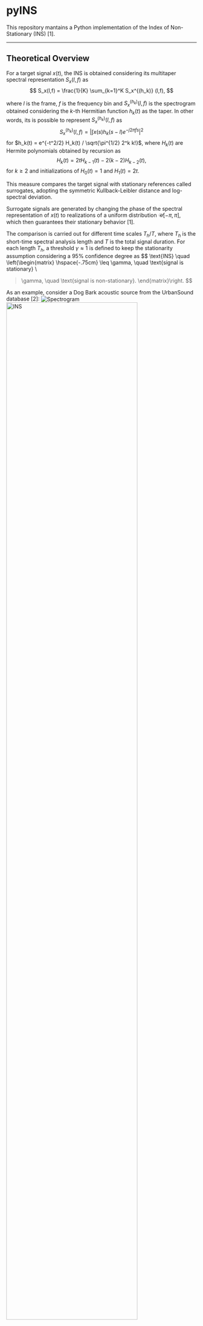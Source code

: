 # pyINS

This repository mantains a Python implementation of the Index of Non-Stationary (INS) [1].

---
## Theoretical Overview
For a target signal $x(t)$, the INS is obtained considering its multitaper spectral representation $S_x(l,f)$ as
$$
S_x(l,f) = \frac{1}{K} \sum_{k=1}^K S_x^{(h_k)} (l,f),
$$

where $l$ is the frame, $f$ is the frequency bin and  $S_x^{(h_k)} (l,f)$ is the spectrogram obtained considering the $k$-th Hermitian function $h_k(t)$ as the taper. 
In other words, its is possible to represent $S_x^{(h_k)} (l,f)$ as
$$
 S_x^{(h_k)} (l,f) = \left| \int x(s) h_k(s-l) e^{-j 2\pi fs} \right|^2
$$
for $h_k(t) = e^{-t^2/2} H_k(t) / \sqrt{\pi^{1/2} 2^k k!}$,
where $H_k(t)$ are Hermite polynomials obtained by recursion as
$$
H_k(t) = 2t H_{k-1}(t) - 2(k-2)H_{k-2}(t),
$$
for $k \ge 2$ and initializations of $H_0(t)=1$ and $H_1(t)=2t$. 

This measure compares the target signal with stationary references called surrogates, adopting the symmetric Kullback-Leibler distance and log-spectral deviation.

Surrogate signals are generated by changing the phase of the spectral representation of $x(t)$ to realizations of a uniform distribution $\mathcal{U}[-\pi,\pi]$, which then guarantees their stationary behavior [1].

The comparison is carried out for different time scales $T_h/T$, where $T_h$ is the short-time spectral analysis length and $T$ is the total signal duration.
For each length $T_h$, a threshold $\gamma \approx 1$ is defined to keep the stationarity assumption considering a $95\%$ confidence degree as
$$
 \text{INS} \quad \left\{\begin{matrix}
 \hspace{-.75cm} \leq \gamma, \quad \text{signal is stationary} \\
 >  \gamma, \quad \text{signal is non-stationary}. 
\end{matrix}\right.
$$

As an example, consider a Dog Bark acoustic source from the UrbanSound database [2]:
<picture>
  <img alt="Spectrogram" align="center" src="https://www.linkpicture.com/q/dogs_spec_tight.jpeg">
  <img alt="INS" align="center" width="83%" src="https://www.linkpicture.com/q/dogs_ins_tight_1.jpeg">
</picture>

For this example, the signal attains a maximum INS value above the non-stationary threshold, which means it presents a non-stationary behavior.

This repository is under the GNU General Public License and the code is entirely based on referenced authors personal material.

---
### References
[1] Pierre Borgnat, Patrick Flandrin, Paul Honeine, Cédric Richard, and Jun Xiao, “Testing stationarity with surrogates: A Time-Frequency Approach,” IEEE Transactions on Signal Processing, vol. 58, no. 7, pp. 3459–3470, 2010.

[2] Justin Salamon, Christopher Jacoby, and Juan Pablo Bello, “A dataset and taxonomy for urban sound research,” in Proceedings of the 22nd ACM international conference on Multimedia, 2014, pp. 1041–1044.
